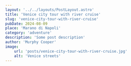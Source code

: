 ```yaml
---
layout: '../../layouts/PostLayout.astro'
title: 'Venice city tour with river cruise'
slug: 'venice-city-tour-with-river-cruise'
pubDate: 2024-08-09
place: 'Marano di Napoli'
category: 'adventure'
description: 'Some post description'
author: 'Murphy Cooper'
image:
    url: 'posts/venice-city-tour-with-river-cruise.jpg'
    alt: 'Venice streets'
---
```

